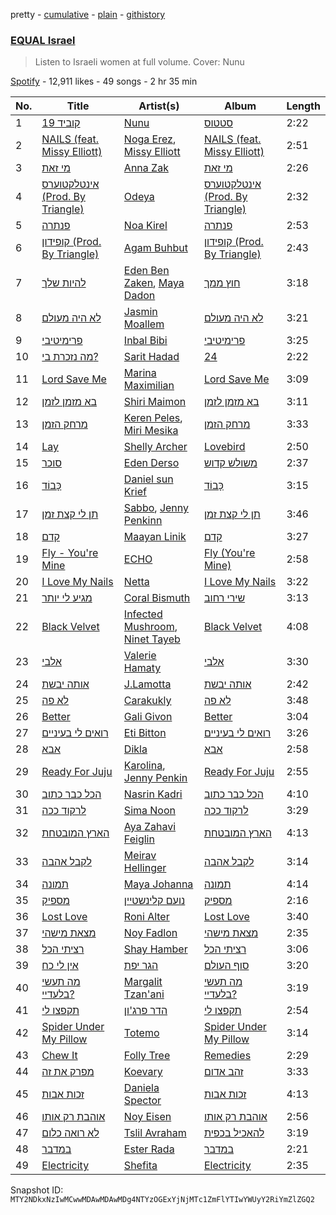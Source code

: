 pretty - [cumulative](/playlists/cumulative/37i9dQZF1DWVbXsIvZBlOB.md) - [plain](/playlists/plain/37i9dQZF1DWVbXsIvZBlOB) - [githistory](https://github.githistory.xyz/mackorone/spotify-playlist-archive/blob/main/playlists/plain/37i9dQZF1DWVbXsIvZBlOB)

### [EQUAL Israel](https://open.spotify.com/playlist/37i9dQZF1DWVbXsIvZBlOB)

> Listen to Israeli women at full volume\. Cover: Nunu

[Spotify](https://open.spotify.com/user/spotify) - 12,911 likes - 49 songs - 2 hr 35 min

| No. | Title | Artist(s) | Album | Length |
|---|---|---|---|---|
| 1 | [קוביד 19](https://open.spotify.com/track/7dEtCKY2MthcyP0U6aiMCW) | [Nunu](https://open.spotify.com/artist/0wJDdyoTfE5SuqPNFvi2lG) | [סטטוס](https://open.spotify.com/album/25NrLi2xwYYO8WniTmdKL6) | 2:22 |
| 2 | [NAILS \(feat\. Missy Elliott\)](https://open.spotify.com/track/318MngwqDyMYOzhDcZkUoq) | [Noga Erez](https://open.spotify.com/artist/5VwCIS8jdx9ZHjApLFNrTZ), [Missy Elliott](https://open.spotify.com/artist/2wIVse2owClT7go1WT98tk) | [NAILS \(feat\. Missy Elliott\)](https://open.spotify.com/album/250tsczCTKdauTN2QJgak4) | 2:51 |
| 3 | [מי זאת](https://open.spotify.com/track/3iJQ54fGO6CyP374UzvDJu) | [Anna Zak](https://open.spotify.com/artist/3lVXtKsFTJM8ecY8gqdoCo) | [מי זאת](https://open.spotify.com/album/3vAQYVlLZrzs7lrjisl5VC) | 2:26 |
| 4 | [אינטלקטוערס \(Prod\. By Triangle\)](https://open.spotify.com/track/2XNXcmwubbt8MJYlQRb4V2) | [Odeya](https://open.spotify.com/artist/28jEBK1RysfSUBHFofFflA) | [אינטלקטוערס \(Prod\. By Triangle\)](https://open.spotify.com/album/5hXvq7DKidrNEns8VZkQLW) | 2:32 |
| 5 | [פנתרה](https://open.spotify.com/track/5A3bEckI7AjWTguGqZOzUm) | [Noa Kirel](https://open.spotify.com/artist/1wak0ZG1LUrZPYx8RDTQoD) | [פנתרה](https://open.spotify.com/album/25E9FesbHAUYUxUJCswURR) | 2:53 |
| 6 | [קופידון \(Prod\. By Triangle\)](https://open.spotify.com/track/4W1G1xlxcirdtXosgsR0m0) | [Agam Buhbut](https://open.spotify.com/artist/3JPKPnzWJGjccn8SnjwA5i) | [קופידון \(Prod\. By Triangle\)](https://open.spotify.com/album/13cZhKohwvhPrY34nk3qsj) | 2:43 |
| 7 | [להיות שלך](https://open.spotify.com/track/7CPasWdfdTqdPHg91rUCpZ) | [Eden Ben Zaken](https://open.spotify.com/artist/2eUKkTNZsIuZzV95DM0cbt), [Maya Dadon](https://open.spotify.com/artist/2CFhpsYDfBaq8q9enYLdBG) | [חוץ ממך](https://open.spotify.com/album/4P8ClljYc0ABC9cDVJAxHF) | 3:18 |
| 8 | [לא היה מעולם](https://open.spotify.com/track/5pZmyjoGBrQ1inaZmXXpFA) | [Jasmin Moallem](https://open.spotify.com/artist/3cDi1D2FHMVgljfdB1QVgr) | [לא היה מעולם](https://open.spotify.com/album/0g1opMY6902IcH7XIBrbLN) | 3:21 |
| 9 | [פרימיטיבי](https://open.spotify.com/track/3yrRbZeS9ZKLRi2QDRXyrc) | [Inbal Bibi](https://open.spotify.com/artist/3ycYrLmJipiOEbtNdpfvhc) | [פרימיטיבי](https://open.spotify.com/album/6OLfMd1jTe6EbfWoknNPzt) | 3:25 |
| 10 | [מה נזכרת בי?](https://open.spotify.com/track/6CDry7lUxfINFdiQ2PDUgi) | [Sarit Hadad](https://open.spotify.com/artist/39jFFncu6W0phhYK16Dp9g) | [24](https://open.spotify.com/album/5JnHpd9o8n1snOjhQIrTE0) | 2:22 |
| 11 | [Lord Save Me](https://open.spotify.com/track/1mYC16W72BivsAkLepMjgm) | [Marina Maximilian](https://open.spotify.com/artist/4ejLVLFQUlsBRYVMcfpzNp) | [Lord Save Me](https://open.spotify.com/album/6dGwlVT3au9DGySF1rn7zH) | 3:09 |
| 12 | [בא מזמן לזמן](https://open.spotify.com/track/3yAT1YCcxHYfzopKSawQM1) | [Shiri Maimon](https://open.spotify.com/artist/3giniJpo19Md4V5Plataq2) | [בא מזמן לזמן](https://open.spotify.com/album/0OrbuQERxJJ0glkoE3KzTs) | 3:11 |
| 13 | [מרחק הזמן](https://open.spotify.com/track/5QKiAnRGh63t6zsIXhBX5g) | [Keren Peles](https://open.spotify.com/artist/1T4wAIwQNLsOLQRkPVurY9), [Miri Mesika](https://open.spotify.com/artist/0GmwRPHVAU8zOdTOujIDUa) | [מרחק הזמן](https://open.spotify.com/album/1dOfTKlfoPGTafA0frwfTX) | 3:33 |
| 14 | [Lay](https://open.spotify.com/track/0KrCZ1FtBuznzzDzYlxLEq) | [Shelly Archer](https://open.spotify.com/artist/30bKK8WANSnIYZJ4Yt7OhM) | [Lovebird](https://open.spotify.com/album/3MHdbKxNl0WSILi7iw1fKi) | 2:50 |
| 15 | [סוכר](https://open.spotify.com/track/6MppVuQjxN9rV4jnI2nypy) | [Eden Derso](https://open.spotify.com/artist/7sG6GYc2AsX0HNOkVdGCO4) | [משולש קדוש](https://open.spotify.com/album/5hk5va1tbx2mlGNsc9EYrJ) | 2:37 |
| 16 | [כָּבוֹד](https://open.spotify.com/track/50MKWXRphRZPAWHm1o9Dn7) | [Daniel sun Krief](https://open.spotify.com/artist/1SLLGXX3xcLqUuYpBDvJQm) | [כָּבוֹד](https://open.spotify.com/album/4uhBSCwAjVHz2Bl7uwVQrE) | 3:15 |
| 17 | [תן לי קצת זמן](https://open.spotify.com/track/5L3XWHzsFgEo9fiNZUy8qf) | [Sabbo](https://open.spotify.com/artist/1Le4RKC0GO8sD4cRxmqlgp), [Jenny Penkinn](https://open.spotify.com/artist/0OLoCLjFUQDz5LTHulXdQo) | [תן לי קצת זמן](https://open.spotify.com/album/4ZSRMtMx3b3uEx0qhA9QZi) | 3:46 |
| 18 | [קדם](https://open.spotify.com/track/39MGd1DWkfjbsywhal4Hhh) | [Maayan Linik](https://open.spotify.com/artist/6RzuwCbcn7Lxkg32uUcHLR) | [קדם](https://open.spotify.com/album/1yStdlqzam9jBtPpAPmUgW) | 3:27 |
| 19 | [Fly \- You're Mine](https://open.spotify.com/track/4fYluChkI4HFZWBvbBTUmm) | [ECHO](https://open.spotify.com/artist/5Ezb2z7gSLMpXaG0oyacpW) | [Fly \(You're Mine\)](https://open.spotify.com/album/5fQo0BWnHHwDTTAKuD80RM) | 2:58 |
| 20 | [I Love My Nails](https://open.spotify.com/track/2k82Sd9BFxoWlraYIjuyjM) | [Netta](https://open.spotify.com/artist/4Z4afeDmHFxPmJorIwupbZ) | [I Love My Nails](https://open.spotify.com/album/5nGPsA2CATVAgLAqgKtG0I) | 3:22 |
| 21 | [מגיע לי יותר](https://open.spotify.com/track/33Gsw1B8LUzHDonqIGUeNu) | [Coral Bismuth](https://open.spotify.com/artist/4HHSTY3bNxoprZF3vJ8gLE) | [שירי רחוב](https://open.spotify.com/album/6w7zgx1vayDs9nstbNXAY4) | 3:13 |
| 22 | [Black Velvet](https://open.spotify.com/track/0UyvpiRpS6aR33jAHweZbL) | [Infected Mushroom](https://open.spotify.com/artist/6S2tas4z6DyIklBajDqJxI), [Ninet Tayeb](https://open.spotify.com/artist/4oEhVAb4wkpqQbOqVMroI4) | [Black Velvet](https://open.spotify.com/album/2sLR9P3xAhR74bmiyK6V8i) | 4:08 |
| 23 | [אלבי](https://open.spotify.com/track/2fMsxBDbsQovSnextVMQfw) | [Valerie Hamaty](https://open.spotify.com/artist/6BY5HhFibJ6LXJ1vVAByLw) | [אלבי](https://open.spotify.com/album/3svjFO52ncu312cHioJ9Ar) | 3:30 |
| 24 | [אותה יבשת](https://open.spotify.com/track/3HCLZM8qfkvaQ7kONG6pD1) | [J.Lamotta](https://open.spotify.com/artist/76O0DRobXGao078KT0xci8) | [אותה יבשת](https://open.spotify.com/album/4KqGPqJe7nToy8iv0bXdmA) | 2:42 |
| 25 | [לא פה](https://open.spotify.com/track/3St2GL2nhV9NjSQ53Mt41M) | [Carakukly](https://open.spotify.com/artist/7hEYcTJuBYjhekQukXWBWu) | [לא פה](https://open.spotify.com/album/5MV1K249V7Ak15QUfytWgR) | 3:48 |
| 26 | [Better](https://open.spotify.com/track/3NfBk95LO64opvc5zBJcso) | [Gali Givon](https://open.spotify.com/artist/2DiOrNDsdtk2BAPfBhnPEQ) | [Better](https://open.spotify.com/album/3TqUbDtXBeXjhxCX6u6soi) | 3:04 |
| 27 | [רואים לי בעיניים](https://open.spotify.com/track/1r31dA7kMJwdHH1ORB1WCo) | [Eti Bitton](https://open.spotify.com/artist/7MzV6mIgDnggfqOqfs69Ze) | [רואים לי בעיניים](https://open.spotify.com/album/5ABLYHA7L3gLnn65eJT5Gp) | 3:26 |
| 28 | [אבא](https://open.spotify.com/track/0yaSrsHZHXZFBoTtz7XO1p) | [Dikla](https://open.spotify.com/artist/02XPYZHiiXvgdluCi3Esxg) | [אבא](https://open.spotify.com/album/1ew1zAoIFHlgGiu5Cpmkd0) | 2:58 |
| 29 | [Ready For Juju](https://open.spotify.com/track/4FX3RhM9pHRmJ95lpurtyL) | [Karolina](https://open.spotify.com/artist/1h40NvcAHSbG4O2r3932kB), [Jenny Penkin](https://open.spotify.com/artist/30BQvdG9vRDDXZtEEyELke) | [Ready For Juju](https://open.spotify.com/album/7iwBk1RMCaoMFoSshZkx1d) | 2:55 |
| 30 | [הכל כבר כתוב](https://open.spotify.com/track/3llheMqLVItv2kIKUXnUo9) | [Nasrin Kadri](https://open.spotify.com/artist/6kKweapGufuHSv5CXVURim) | [הכל כבר כתוב](https://open.spotify.com/album/21Y3yG2bQHLNj6joYws28U) | 4:10 |
| 31 | [לרקוד ככה](https://open.spotify.com/track/6fesl4bSTs5hNDryQyQl2a) | [Sima Noon](https://open.spotify.com/artist/2DMdTMjbXXHnlhsnJ9UJyz) | [לרקוד ככה](https://open.spotify.com/album/0SX3RPtAOIx0QJxsUNCiyY) | 3:29 |
| 32 | [הארץ המובטחת](https://open.spotify.com/track/2pEgCKfTEcOcl0Fw96jVex) | [Aya Zahavi Feiglin](https://open.spotify.com/artist/5OTBHykSuThA0RdYZTvDa2) | [הארץ המובטחת](https://open.spotify.com/album/4dfrLoP4ewNRQPLbpyGpZo) | 4:13 |
| 33 | [לקבל אהבה](https://open.spotify.com/track/7nyJGHaqlDeEWx3onJ2Ryj) | [Meirav Hellinger](https://open.spotify.com/artist/5I33atw5kt4yjIVMgvBBgy) | [לקבל אהבה](https://open.spotify.com/album/4hrPR8gklw9w3gfCHtkAJS) | 3:14 |
| 34 | [תמונה](https://open.spotify.com/track/5WabBQzAXfPTfQRgeVl4zT) | [Maya Johanna](https://open.spotify.com/artist/2pgAILWtXXJqguZ19FoDtl) | [תמונה](https://open.spotify.com/album/34c59VGaTme36d0cMKr5hg) | 4:14 |
| 35 | [מספיק](https://open.spotify.com/track/1MpKDsdK3511VuUodnS64P) | [נועם קלינשטיין](https://open.spotify.com/artist/0fApsdhIzCLZQh7hZShlqV) | [מספיק](https://open.spotify.com/album/5qBvgi4V8eezMQv8HI6Yo6) | 2:16 |
| 36 | [Lost Love](https://open.spotify.com/track/0Ve71xgj2V425wVyLQ0G1Y) | [Roni Alter](https://open.spotify.com/artist/2QZYh3YAFWqpJHf01j0DbN) | [Lost Love](https://open.spotify.com/album/55mRI2DFGTWBFWWPlxkadC) | 3:40 |
| 37 | [מצאת מישהי](https://open.spotify.com/track/4phgRAtdNFqGb6UWjYBGdQ) | [Noy Fadlon](https://open.spotify.com/artist/4VFtBffxanXW7fbw1xH7at) | [מצאת מישהי](https://open.spotify.com/album/3z2YU9BcESc9kcCmzmksEo) | 2:35 |
| 38 | [רציתי הכל](https://open.spotify.com/track/6TnN5ilTJu41FYibpxVwfs) | [Shay Hamber](https://open.spotify.com/artist/7gFDsAzdTcWL3Rq2t2ACa8) | [רציתי הכל](https://open.spotify.com/album/4BMPWzIHpuQejDxuqbZ9lt) | 3:06 |
| 39 | [אין לי כח](https://open.spotify.com/track/2efFvzscaBfxjXsMImlRV9) | [הגר יפת](https://open.spotify.com/artist/0yuzd9F7msg9MS8MTzQOmy) | [סוף העולם](https://open.spotify.com/album/3uJeLXqDAurN2eZPSkn8W9) | 3:20 |
| 40 | [מה תעשי בלעדיי?](https://open.spotify.com/track/0wI7bezsgafxJaJFyvs4N0) | [Margalit Tzan'ani](https://open.spotify.com/artist/2l6M7GaS9x3rZOX6nDX3CM) | [מה תעשי בלעדיי?](https://open.spotify.com/album/1VUMmjoEWN1gZhvv6Ad8G9) | 3:19 |
| 41 | [תקפצו לי](https://open.spotify.com/track/0cPx0S4t90ZuPEs8Zt8wyu) | [הדר פרג'ון](https://open.spotify.com/artist/6MjdGFM41dTrcBfxgwK7Xh) | [תקפצו לי](https://open.spotify.com/album/4NlUVgKbRVJqiB7QQqxK12) | 2:54 |
| 42 | [Spider Under My Pillow](https://open.spotify.com/track/0NcSmG79INnYAtT6AQQemY) | [Totemo](https://open.spotify.com/artist/6tUQYwxSVGcNxUYvxIkqJg) | [Spider Under My Pillow](https://open.spotify.com/album/5NRPxAWJ0c73T2Nuxdmrmn) | 3:14 |
| 43 | [Chew It](https://open.spotify.com/track/7G499yuBOJ5YIfJOxfn51t) | [Folly Tree](https://open.spotify.com/artist/1hT145icDtkvzjToOQkvkz) | [Remedies](https://open.spotify.com/album/4tmd4DyOAZqjpuzagYlqnS) | 2:29 |
| 44 | [מפרק את זה](https://open.spotify.com/track/6BtqmTpxRzaDME3Sw9Kqx5) | [Koevary](https://open.spotify.com/artist/514hNDaF4aEem1kTBmnobn) | [זהב אדום](https://open.spotify.com/album/4VRK80nBjYsiPHalskb3Z5) | 3:33 |
| 45 | [זכות אבות](https://open.spotify.com/track/06em6jw96iaJpYkNDWIEdq) | [Daniela Spector](https://open.spotify.com/artist/6kO1d5Ht9hz9dbTgR1vF3W) | [זכות אבות](https://open.spotify.com/album/099L75wHon3kTnBIzbyYED) | 4:13 |
| 46 | [אוהבת רק אותו](https://open.spotify.com/track/3NcGLOCWDstngx5aM2xf0I) | [Noy Eisen](https://open.spotify.com/artist/58co3V74jKIdUYnlMYJoKc) | [אוהבת רק אותו](https://open.spotify.com/album/4YzJuCzNUJOv9ciYQPUmLb) | 2:56 |
| 47 | [לא רואה כלום](https://open.spotify.com/track/5jCdlyNGvtBVVdKXbojyA3) | [Tslil Avraham](https://open.spotify.com/artist/0uVHmuTjeJ1vT08KHfXZJO) | [להאכיל בכפית](https://open.spotify.com/album/6M8LzabXMNK4qtql1vnKbN) | 3:19 |
| 48 | [במדבר](https://open.spotify.com/track/3gkEYBPFaze00sCxCiP9K0) | [Ester Rada](https://open.spotify.com/artist/7JTo5JZjCoBQ7CLUqnkw3g) | [במדבר](https://open.spotify.com/album/16k539OLdFvI6BdbYQynah) | 2:21 |
| 49 | [Electricity](https://open.spotify.com/track/2X0esXZWD64ROa6lsGgSR1) | [Shefita](https://open.spotify.com/artist/6rPb3jTevyvYA7HzYtSAJ5) | [Electricity](https://open.spotify.com/album/4a2BeD1CdCwuKmEeGU3Fy1) | 2:35 |

Snapshot ID: `MTY2NDkxNzIwMCwwMDAwMDAwMDg4NTYzOGExYjNjMTc1ZmFlYTIwYWUyY2RiYmZlZGQ2`
